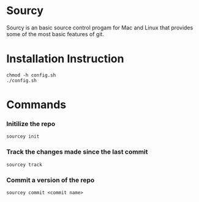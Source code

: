 # Sourcy
Sourcy is an basic source control progam for Mac and Linux that provides some of the most basic features of git.
# Installation Instruction
```
chmod -h config.sh
./config.sh
```
# Commands
### Initilize the repo
```
sourcey init
```
### Track the changes made since the last commit
```
sourcey track
```
### Commit a version of the repo
```
sourcey commit <commit name>
```
